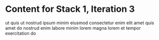 # Content for Stack 1, Iteration 3
ut quis ut nostrud ipsum minim eiusmod consectetur enim elit amet quis amet do nostrud enim labore minim lorem magna lorem et tempor exercitation do 
